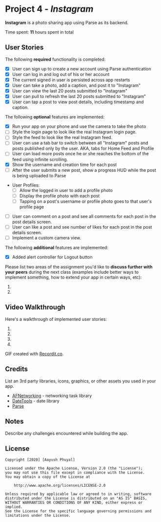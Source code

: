 # Project 4 - *Instagram*

**Instagram** is a photo sharing app using Parse as its backend.

Time spent: **11** hours spent in total

## User Stories

The following **required** functionality is completed:

- [X] User can sign up to create a new account using Parse authentication
- [X] User can log in and log out of his or her account
- [X] The current signed in user is persisted across app restarts
- [X] User can take a photo, add a caption, and post it to "Instagram"
- [X] User can view the last 20 posts submitted to "Instagram"
- [X] User can pull to refresh the last 20 posts submitted to "Instagram"
- [X] User can tap a post to view post details, including timestamp and caption.

The following **optional** features are implemented:

- [X] Run your app on your phone and use the camera to take the photo
- [ ] Style the login page to look like the real Instagram login page.
- [ ] Style the feed to look like the real Instagram feed.
- [ ] User can use a tab bar to switch between all "Instagram" posts and posts published only by the user. AKA, tabs for Home Feed and Profile
- [ ] User can load more posts once he or she reaches the bottom of the feed using infinite scrolling.
- [X] Show the username and creation time for each post
- [ ] After the user submits a new post, show a progress HUD while the post is being uploaded to Parse
- User Profiles:
  - [ ] Allow the logged in user to add a profile photo
  - [ ] Display the profile photo with each post
  - [ ] Tapping on a post's username or profile photo goes to that user's profile page
- [ ] User can comment on a post and see all comments for each post in the post details screen.
- [ ] User can like a post and see number of likes for each post in the post details screen.
- [ ] Implement a custom camera view.

The following **additional** features are implemented:

- [X] Added alert controller for Logout button

Please list two areas of the assignment you'd like to **discuss further with your peers** during the next class (examples include better ways to implement something, how to extend your app in certain ways, etc):

1.
2.

## Video Walkthrough

Here's a walkthrough of implemented user stories:
1. <img src='http://g.recordit.co/GBny9IYBUu.gif' title='Video Walkthrough' width='' alt='' />

2. <img src='http://g.recordit.co/koWz8BaEoo.gif' title='Video Walkthrough' width='' alt='' />

3. <img src='http://g.recordit.co/vR9iYtEXrZ.gif' title='Video Walkthrough' width='' alt='' />

4. <img src='http://g.recordit.co/DfGGBPOU1Z.gif' title='Video Walkthrough' width='' alt='' />

GIF created with [Recordit.co](https://recordit.co/).

## Credits

List an 3rd party libraries, icons, graphics, or other assets you used in your app.

- [AFNetworking](https://github.com/AFNetworking/AFNetworking) - networking task library
- [DateTools](https://github.com/MatthewYork/DateTools) - date library
- [Parse](https://github.com/parse-community/Parse-SDK-iOS-OSX)


## Notes

Describe any challenges encountered while building the app.

## License

    Copyright [2020] [Aayush Phuyal]

    Licensed under the Apache License, Version 2.0 (the "License");
    you may not use this file except in compliance with the License.
    You may obtain a copy of the License at

        http://www.apache.org/licenses/LICENSE-2.0

    Unless required by applicable law or agreed to in writing, software
    distributed under the License is distributed on an "AS IS" BASIS,
    WITHOUT WARRANTIES OR CONDITIONS OF ANY KIND, either express or implied.
    See the License for the specific language governing permissions and
    limitations under the License.
